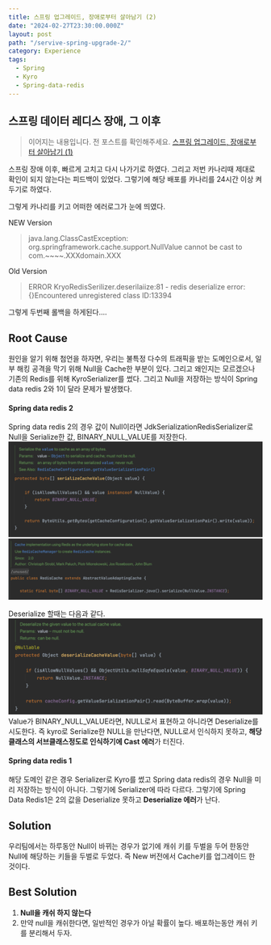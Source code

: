 ```yaml
---
title: 스프링 업그레이드, 장애로부터 살아남기 (2)
date: "2024-02-27T23:30:00.000Z"
layout: post
path: "/servive-spring-upgrade-2/"
category: Experience
tags:
  - Spring
  - Kyro
  - Spring-data-redis
---
```


## 스프링 데이터 레디스 장애, 그 이후

> 이어지는 내용입니다. 전 포스트를 확인해주세요.
> [스프링 업그레이드, 장애로부터 살아남기 (1)](/servive-spring-upgrade-1/)

스프링 장애 이후, 빠르게 고치고 다시 나가기로 하였다. 그리고 저번 카나리때 제대로 확인이 되지 않는다는 피드백이 있었다.
그렇기에 해당 배포를 카나리를 24시간 이상 켜두기로 하였다.

그렇게 카나리를 키고 어떠한 에러로그가 눈에 띄였다.

NEW Version

> java.lang.ClassCastException: org.springframework.cache.support.NullValue cannot be cast to com.~~~~.XXXdomain.XXX

Old Version

> ERROR KryoRedisSerilizer.deserilaiize:81 - redis deserialize error: {}Encountered unregistered class ID:13394

그렇게 두번째 롤백을 하게된다....

<!--more-->

## Root Cause

원인을 알기 위해 첨언을 하자면, 우리는 불특정 다수의 트래픽을 받는 도메인으로서, 일부 해킹 공격을 막기 위해 Null을 Cache한 부분이 있다.
그리고 왜인지는 모르겠으나 기존의 Redis를 위해 KyroSerializer를 썼다.
그리고 Null을 저장하는 방식이 Spring data redis 2와 1이 달라 문제가 발생했다.

#### Spring data redis 2

Spring data redis 2의 경우 값이 Null이라면 JdkSerializationRedisSerializer로 Null을 Serialize한 값, BINARY_NULL_VALUE를 저장한다.
![spring-data-redis-2](image.png)
![BINARY_NULL_VALUE](image-1.png)

Deserialize 할때는 다음과 같다.
![spring-data-redis-2-deserializer](image-2.png)
Value가 BINARY_NULL_VALUE라면, NULL로서 표현하고 아니라면 Deserialize를 시도한다.
즉 kyro로 Serialize한 NULL을 만난다면, NULL로서 인식하지 못하고, <b>해당 클래스의 서브클래스정도로 인식하기에 Cast 에러</b>가 터진다.

#### Spring data redis 1

해당 도메인 같은 경우 Serializer로 Kyro를 썼고 Spring data redis의 경우 Null을 미리 저장하는 방식이 아니다. 그렇기에 Serializer에 따라 다르다.
그렇기에 Spring Data Redis1은 2의 값을 Deserialize 못하고 <b>Deserialize 에러</b>가 난다.

## Solution

우리팀에서는 하루동안 Null이 바뀌는 경우가 없기에 캐쉬 키를 두벌을 두어 한동안 Null에 해당하는 키들을 두벌로 두었다.
즉 New 버전에서 Cache키를 업그레이드 한 것이다.

## Best Solution

1. <b>Null을 캐쉬 하지 않는다</b>
2. 만약 null을 캐쉬한다면, 일반적인 경우가 아닐 확률이 높다. 배포하는동안 캐쉬 키를 분리해서 두자.
